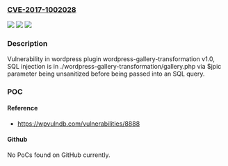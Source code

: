 ### [CVE-2017-1002028](https://cve.mitre.org/cgi-bin/cvename.cgi?name=CVE-2017-1002028)
![](https://img.shields.io/static/v1?label=Product&message=wordpress-gallery-transformation&color=blue)
![](https://img.shields.io/static/v1?label=Version&message=%3C%201.0%20&color=brighgreen)
![](https://img.shields.io/static/v1?label=Vulnerability&message=SQL%20Injection&color=brighgreen)

### Description

Vulnerability in wordpress plugin wordpress-gallery-transformation v1.0, SQL injection is in ./wordpress-gallery-transformation/gallery.php via $jpic parameter being unsanitized before being passed into an SQL query.

### POC

#### Reference
- https://wpvulndb.com/vulnerabilities/8888

#### Github
No PoCs found on GitHub currently.

